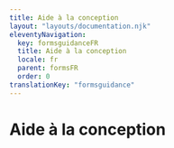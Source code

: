 ```yaml
---
title: Aide à la conception
layout: "layouts/documentation.njk"
eleventyNavigation:
  key: formsguidanceFR
  title: Aide à la conception
  locale: fr
  parent: formsFR
  order: 0
translationKey: "formsguidance"
---
```


# Aide à la conception
